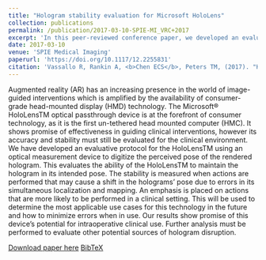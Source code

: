 ```yaml
---
title: "Hologram stability evaluation for Microsoft HoloLens"
collection: publications
permalink: /publication/2017-03-10-SPIE-MI_VRC+2017
excerpt: 'In this peer-reviewed conference paper, we developed an evaluation protocol for the Microsoft HoloLens ability to maintain the hologram in its intended pose.'
date: 2017-03-10
venue: 'SPIE Medical Imaging'
paperurl: 'https://doi.org/10.1117/12.2255831'
citation: 'Vassallo R, Rankin A, <b>Chen ECS</b>, Peters TM, (2017). "Hologram stability evaluation for Microsoft HoloLens"; in <i>SPIE Medical Imaging: Image Perception, Observer Performance, and Technology Assessment</i>, 10136, pp. 295-300.'
---
```


Augmented reality (AR) has an increasing presence in the world of image-guided interventions which is amplified by the availability of consumer-grade head-mounted display (HMD) technology. The Microsoft® HoloLensTM optical passthrough device is at the forefront of consumer technology, as it is the first un-tethered head mounted computer (HMC). It shows promise of effectiveness in guiding clinical interventions, however its accuracy and stability must still be evaluated for the clinical environment. We have developed an evaluative protocol for the HoloLensTM using an optical measurement device to digitize the perceived pose of the rendered hologram. This evaluates the ability of the HoloLensTM to maintain the hologram in its intended pose. The stability is measured when actions are performed that may cause a shift in the holograms’ pose due to errors in its simultaneous localization and mapping. An emphasis is placed on actions that are more likely to be performed in a clinical setting. This will be used to determine the most applicable use cases for this technology in the future and how to minimize errors when in use. Our results show promise of this device’s potential for intraoperative clinical use. Further analysis must be performed to evaluate other potential sources of hologram disruption.

[Download paper here](https://doi.org/10.1117/12.2255831) [BibTeX](./../files/bibtex/VRC+2017.bib)